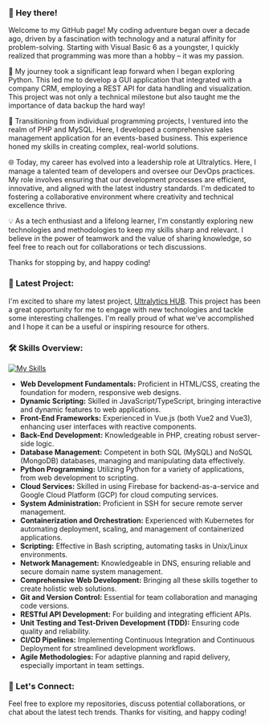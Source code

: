 ### 👋 Hey there! 

Welcome to my GitHub page! My coding adventure began over a decade ago, driven by a fascination with technology and a natural affinity for problem-solving. Starting with Visual Basic 6 as a youngster, I quickly realized that programming was more than a hobby – it was my passion.

🚀 My journey took a significant leap forward when I began exploring Python. This led me to develop a GUI application that integrated with a company CRM, employing a REST API for data handling and visualization. This project was not only a technical milestone but also taught me the importance of data backup the hard way!

🔧 Transitioning from individual programming projects, I ventured into the realm of PHP and MySQL. Here, I developed a comprehensive sales management application for an events-based business. This experience honed my skills in creating complex, real-world solutions.

🌐 Today, my career has evolved into a leadership role at Ultralytics. Here, I manage a talented team of developers and oversee our DevOps practices. My role involves ensuring that our development processes are efficient, innovative, and aligned with the latest industry standards. I'm dedicated to fostering a collaborative environment where creativity and technical excellence thrive.

💡 As a tech enthusiast and a lifelong learner, I'm constantly exploring new technologies and methodologies to keep my skills sharp and relevant. I believe in the power of teamwork and the value of sharing knowledge, so feel free to reach out for collaborations or tech discussions.

Thanks for stopping by, and happy coding!

### 🌟 Latest Project:

I'm excited to share my latest project, [Ultralytics HUB](https://hub.ultralytics.com/). This project has been a great opportunity for me to engage with new technologies and tackle some interesting challenges. I'm really proud of what we've accomplished and I hope it can be a useful or inspiring resource for others.


### 🛠️ Skills Overview:

[![My Skills](https://skillicons.dev/icons?i=js,html,css,babel,bash,docker,firebase,flask,gcp,git,githubactions,kubernetes,laravel,linux,lua,mongodb,mysql,neovim,nginx,nodejs,php,py,sass,ts,vite,vue,wordpress)](https://skillicons.dev)

 - **Web Development Fundamentals:** Proficient in HTML/CSS, creating the foundation for modern, responsive web designs.
 - **Dynamic Scripting:** Skilled in JavaScript/TypeScript, bringing interactive and dynamic features to web applications.
 - **Front-End Frameworks:** Experienced in Vue.js (both Vue2 and Vue3), enhancing user interfaces with reactive components.
 - **Back-End Development:** Knowledgeable in PHP, creating robust server-side logic.
 - **Database Management:** Competent in both SQL (MySQL) and NoSQL (MongoDB) databases, managing and manipulating data effectively.
 - **Python Programming:** Utilizing Python for a variety of applications, from web development to scripting.
 - **Cloud Services:** Skilled in using Firebase for backend-as-a-service and Google Cloud Platform (GCP) for cloud computing services.
 - **System Administration:** Proficient in SSH for secure remote server management.
 - **Containerization and Orchestration:** Experienced with Kubernetes for automating deployment, scaling, and management of containerized applications.
 - **Scripting:** Effective in Bash scripting, automating tasks in Unix/Linux environments.
 - **Network Management:** Knowledgeable in DNS, ensuring reliable and secure domain name system management.
 - **Comprehensive Web Development:** Bringing all these skills together to create holistic web solutions.
 - **Git and Version Control:** Essential for team collaboration and managing code versions.
 - **RESTful API Development:** For building and integrating efficient APIs.
 - **Unit Testing and Test-Driven Development (TDD):** Ensuring code quality and reliability.
 - **CI/CD Pipelines:** Implementing Continuous Integration and Continuous Deployment for streamlined development workflows.
 - **Agile Methodologies:** For adaptive planning and rapid delivery, especially important in team settings.

### 🤝 Let's Connect:

Feel free to explore my repositories, discuss potential collaborations, or chat about the latest tech trends. Thanks for visiting, and happy coding!
